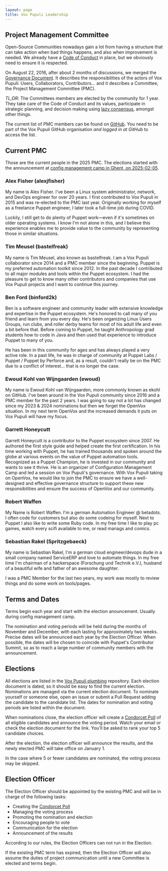 ```yaml
---
layout: page
title: Vox Pupuli Leadership
---
```


## Project Management Committee

Open-Source Communities nowadays gain a lot from having a structure that can take action when bad things happens, and also when improvement is needed.
We already have a [Code of Conduct][coc] in place, but we obviously need to ensure it is respected.

On August 22, 2016, after about 2 months of discussions, we merged the [Governance Document][gd].
It describes the responsibilities of the actors of Vox Pupuli:
Users, Collaborators, Contributors… and it describes a Committee, the Project Management Committee (PMC).

*TL;DR*: The Committees members are elected by the community for 1 year.
They take care of the Code of Conduct and its values, participate in strategic planning, and decision making using [lazy consensus][lazy], amongst other things.

The current list of PMC members can be found on [GitHub][maintainers].
You need to be part of the Vox Pupuli GitHub organisation *and logged in at GitHub* to access the list.

## Current PMC

Those are the current people in the 2025 PMC.
The elections started with the announcement at [config management camp in Ghent, on 2025-02-05][2025].

### Alex Fisher (alexjfisher)

My name is Alex Fisher.
I've been a Linux system administrator, network, and DevOps engineer for over 20 years.
I first contributed to Vox Pupuli in 2015 and was re-elected to the PMC last year.
Originally working for myself as a freelance Puppet engineer, I later took a full-time job during COVID.

Luckily, I still get to do plenty of Puppet work—even if it's sometimes on older operating systems.
I know I'm not alone in this, and I believe this experience enables me to provide value to the community by representing those in similar situations.

### Tim Meusel (bastelfreak)

My name is Tim Meusel, also known as bastelfreak.
I am a Vox Pupuli collaborator since 2014 and a PMC member since the beginning.
Puppet is my preferred automation toolkit since 2012.
In the past decade I contributed to all major modules and tools within the Puppet ecosystem.
I had the pleasure to get to know many other contributors and companies that use Vox Pupuli projects and I want to continue this journey.

### Ben Ford (binford2k)

Ben is a software engineer and community leader with extensive knowledge and expertise in the Puppet ecosystem.
He's honored to call many of you friend and learn from you every day.
He's been organizing Linux Users Groups, run clubs, and roller derby teams for most of his adult life and even a bit before that.
Before coming to Puppet, he taught Anthropology grad students how to code in Java and then used that experience to introduce Puppet to many of you.

He has been in this community for ages and has always played a very active role.
In a past life, he was in charge of community at Puppet Labs / Puppet / Puppet by Perforce and, as a result, couldn't really be on the PMC due to a conflict of interest... that is no longer the case.

### Ewoud Kohl van Wijngaarden (ewoud)

My name is Ewoud Kohl van Wijngaarden, more commonly known as ekohl on GitHub.
I've been around in the Vox Pupuli community since 2016 and a PMC member for the past 2 years.
I was going to say not a lot has changed since my 2023 & 2024 nominations but then we forget the OpenVox situation.
In my next term OpenVox and the increased demands it puts on Vox Pupuli will have my focus.

### Garrett Honeycutt

Garrett Honeycutt is a contributor to the Puppet ecosystem since 2007.
He authored the first style guide and helped create the first certification.
In his time working with Puppet, he has trained thousands and spoken around the globe at various events on the value of Puppet automation tools.
Recognized as a Puppet Champion, he is invested in our community and wants to see it thrive.
He is an organizer of Configuration Management Camp and led a session on Vox Pupuli's governance.
With Vox Pupuli taking on OpenVox, he would like to join the PMC to ensure we have a well-designed and effective governance structure to support these new responsibilities and ensure the success of OpenVox and our community.

### Robert Waffen

My Name is Robert Waffen.
I'm a german Automation Engineer @ betadots.
I often code for customers but also do some codeing for myself.
Next to Puppet I also like to write some Ruby code.
In my free time I like to play pc games, watch every scifi available to me, or read manags and comics.

### Sebastian Rakel (Spritzgebaeck)

My name is Sebastian Rakel, I'm a german cloud engineer/devops dude in a small company named ServiceERP and love to automate things.
In my free time I'm chairman of a hackerspace (Forschung und Technik e.V.), husband of a beautiful wife and father of an awesome daughter.

I was a PMC Member for the last two years, my work was mostly to review things and do some work on tools/pages.

## Terms and Dates

Terms begin each year and start with the election anouncement.
Usually during config management camp.

The nomination and voting periods will be held during the months of November and December, with each lasting for approximately two weeks.
Precise dates will be announced each year by the Election Officer.
When possible, the dates will be chosen to coincide with Puppet's Contributor Summit, so as to reach a large number of community members with the announcement.

## Elections

All elections are listed in the [Vox Pupuli plumbing][elections] repository.
Each election document is dated, so it should be easy to find the current election.
Nominations are managed via the current election document.
To nominate yourself or someone else, open an issue or submit a Pull Request adding the candidate to the candidate list.
The dates for nomination and voting periods are listed within the document.

When nominations close, the election officer will create a [Condorcet Poll][civs] of all eligible candidates and announce the voting period.
Watch your email or check the election document for the link.
You'll be asked to rank your top 5 candidate choices.

After the election, the election officer will announce the results, and the newly elected PMC will take office on January 1.

In the case where 5 or fewer candidates are nominated, the voting process may be skipped.

## Election Officer

The Election Officer should be appointed by the existing PMC and will be in
charge of the following tasks:

* Creating the [Condorcet Poll][civs]
* Managing the voting process
* Promoting the nomination and election
* Encouraging people to vote
* Communication for the election
* Announcement of the results

According to our rules, the Election Officers can not run in the Election.

If the existing PMC term has expired, then the Election Officer will also assume the duties of project communication until a new Committee is elected and terms begin.

[coc]: https://voxpupuli.org/coc/
[gd]: https://github.com/voxpupuli/plumbing/blob/master/share/governance.md
[lazy]: https://github.com/voxpupuli/plumbing/blob/master/share/governance.md#lazy-consensus
[maintainers]: https://github.com/orgs/voxpupuli/teams/project-maintainers/members
[elections]: https://github.com/voxpupuli/plumbing/tree/master/share/elections
[civs]: https://civs.cs.cornell.edu/
[2025]: https://github.com/voxpupuli/plumbing/blob/master/share/elections/2025-02.md#voxpupuli-2025-elections
